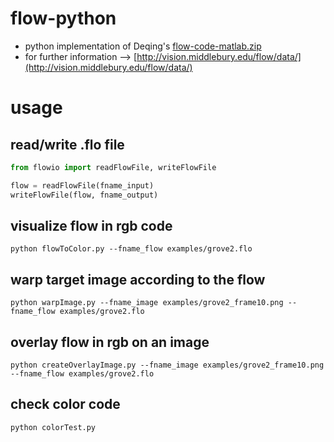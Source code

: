 # flow-python
- python implementation of Deqing's [flow-code-matlab.zip](http://vision.middlebury.edu/flow/code/flow-code-matlab.zip)
- for further information --> [http://vision.middlebury.edu/flow/data/](http://vision.middlebury.edu/flow/data/)

# usage

## read/write .flo file
``` python
from flowio import readFlowFile, writeFlowFile

flow = readFlowFile(fname_input)
writeFlowFile(flow, fname_output)
```

## visualize flow in rgb code
```
python flowToColor.py --fname_flow examples/grove2.flo
```

## warp target image according to the flow
```
python warpImage.py --fname_image examples/grove2_frame10.png --fname_flow examples/grove2.flo
```

## overlay flow in rgb on an image
```
python createOverlayImage.py --fname_image examples/grove2_frame10.png --fname_flow examples/grove2.flo
```

## check color code
```
python colorTest.py
```
